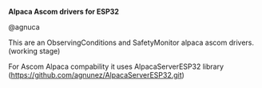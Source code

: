 **Alpaca Ascom drivers for ESP32**

@agnuca

This are an ObservingConditions and SafetyMonitor alpaca ascom drivers. (working stage)

For Ascom Alpaca compability it uses AlpacaServerESP32 library (https://github.com/agnunez/AlpacaServerESP32.git)



